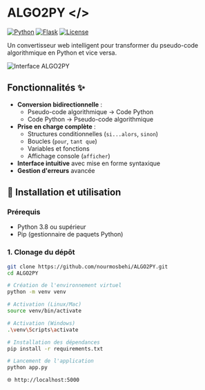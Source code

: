 # ALGO2PY </>

[![Python](https://img.shields.io/badge/Python-3.8+-blue.svg)](https://www.python.org/)
[![Flask](https://img.shields.io/badge/Flask-2.0+-green.svg)](https://flask.palletsprojects.com/)
[![License](https://img.shields.io/badge/License-MIT-yellow.svg)](LICENSE)

Un convertisseur web intelligent pour transformer du pseudo-code algorithmique en Python et vice versa.

![Interface ALGO2PY](static/images/screenshot.png)

## Fonctionnalités ✨

- **Conversion bidirectionnelle** :
  - Pseudo-code algorithmique → Code Python
  - Code Python → Pseudo-code algorithmique
- **Prise en charge complète** :
  - Structures conditionnelles (`si...alors`, `sinon`)
  - Boucles (`pour`, `tant que`)
  - Variables et fonctions
  - Affichage console (`afficher`)
- **Interface intuitive** avec mise en forme syntaxique
- **Gestion d'erreurs** avancée

## 🚀 Installation et utilisation

### Prérequis
- Python 3.8 ou supérieur
- Pip (gestionnaire de paquets Python)

### 1. Clonage du dépôt
```bash
git clone https://github.com/nourmosbehi/ALGO2PY.git
cd ALGO2PY

# Création de l'environnement virtuel
python -m venv venv

# Activation (Linux/Mac)
source venv/bin/activate

# Activation (Windows)
.\venv\Scripts\activate

# Installation des dépendances
pip install -r requirements.txt

# Lancement de l'application
python app.py

🌐 http://localhost:5000

